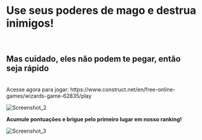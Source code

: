 <h1>Use seus poderes de mago e destrua inimigos!</h1><br>
<h2>Mas cuidado, eles não podem te pegar, então seja rápido</h2><br>
Acesse agora para jogar: https://www.construct.net/en/free-online-games/wizards-game-62835/play


![Screenshot_2](https://github.com/Rveiga20/projeto-construct-3/assets/164427466/8f55d931-8277-49aa-919a-1b20684860e9)

<b>Acumule pontuações e brigue pelo primeiro lugar em nosso ranking!</b>

![Screenshot_3](https://github.com/Rveiga20/projeto-construct-3/assets/164427466/9887428c-66da-4e2e-baee-793281ac0d8a)
